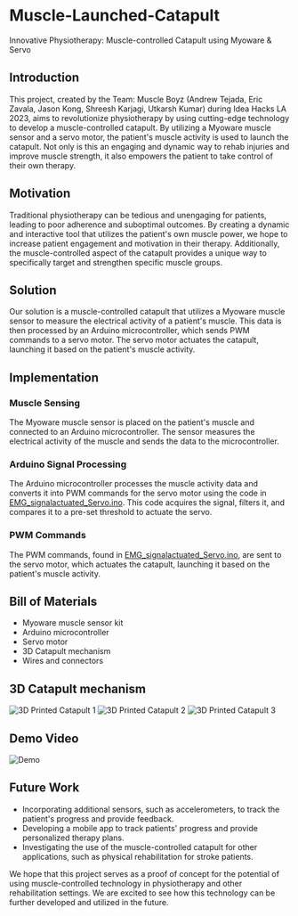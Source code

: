 # Muscle-Launched-Catapult
Innovative Physiotherapy: Muscle-controlled Catapult using Myoware &amp; Servo


## Introduction

This project, created by the Team: Muscle Boyz (Andrew Tejada, Eric Zavala, Jason Kong, Shreesh Karjagi, Utkarsh Kumar) during Idea Hacks LA 2023, aims to revolutionize physiotherapy by using cutting-edge technology to develop a muscle-controlled catapult. By utilizing a Myoware muscle sensor and a servo motor, the patient's muscle activity is used to launch the catapult. Not only is this an engaging and dynamic way to rehab injuries and improve muscle strength, it also empowers the patient to take control of their own therapy.

## Motivation

Traditional physiotherapy can be tedious and unengaging for patients, leading to poor adherence and suboptimal outcomes. By creating a dynamic and interactive tool that utilizes the patient's own muscle power, we hope to increase patient engagement and motivation in their therapy. Additionally, the muscle-controlled aspect of the catapult provides a unique way to specifically target and strengthen specific muscle groups.

## Solution

Our solution is a muscle-controlled catapult that utilizes a Myoware muscle sensor to measure the electrical activity of a patient's muscle. This data is then processed by an Arduino microcontroller, which sends PWM commands to a servo motor. The servo motor actuates the catapult, launching it based on the patient's muscle activity.

## Implementation

### Muscle Sensing
The Myoware muscle sensor is placed on the patient's muscle and connected to an Arduino microcontroller. The sensor measures the electrical activity of the muscle and sends the data to the microcontroller.

### Arduino Signal Processing
The Arduino microcontroller processes the muscle activity data and converts it into PWM commands for the servo motor using the code in [EMG_signalactuated_Servo.ino](https://github.com/shreeshkarjagi/Muscle-Launched-Catapult/blob/main/EMG_signalactuated_Servo.ino). This code acquires the signal, filters it, and compares it to a pre-set threshold to actuate the servo.


### PWM Commands
The PWM commands, found in [EMG_signalactuated_Servo.ino](https://github.com/shreeshkarjagi/Muscle-Launched-Catapult/blob/main/EMG_signalactuated_Servo.ino), are sent to the servo motor, which actuates the catapult, launching it based on the patient's muscle activity.

## Bill of Materials

- Myoware muscle sensor kit
- Arduino microcontroller
- Servo motor
- 3D Catapult mechanism
- Wires and connectors

## 3D Catapult mechanism

![3D Printed Catapult 1](https://github.com/shreeshkarjagi/Muscle-Launched-Catapult/blob/main/Catapult_3Dprint1.jpg)
![3D Printed Catapult 2](https://github.com/shreeshkarjagi/Muscle-Launched-Catapult/blob/main/Catapult_3Dprint2.jpg)
![3D Printed Catapult 3](https://github.com/shreeshkarjagi/Muscle-Launched-Catapult/blob/main/Catapult_3Dprint3.jpg)

## Demo Video

![Demo]([https://github.com/shreeshkarjagi/Muscle-Launched-Catapult/blob/main/Catapult_3Dprint3.jpg](https://github.com/shreeshkarjagi/Muscle-Launched-Catapult/blob/main/Demo.mov))

## Future Work

- Incorporating additional sensors, such as accelerometers, to track the patient's progress and provide feedback.
- Developing a mobile app to track patients' progress and provide personalized therapy plans.
- Investigating the use of the muscle-controlled catapult for other applications, such as physical rehabilitation for stroke patients.

We hope that this project serves as a proof of concept for the potential of using muscle-controlled technology in physiotherapy and other rehabilitation settings. We are excited to see how this technology can be further developed and utilized in the future.

